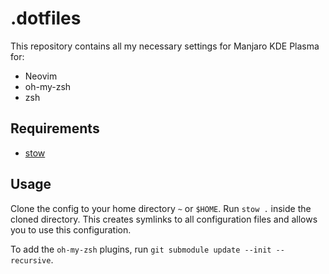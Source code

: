 # .dotfiles

This repository contains all my necessary settings for Manjaro KDE Plasma for:

- Neovim
- oh-my-zsh
- zsh

## Requirements

- [stow](https://github.com/aspiers/stow)

## Usage

Clone the config to your home directory `~` or `$HOME`. Run `stow .` inside the cloned directory. This creates symlinks to all configuration files and allows you to use this configuration.

To add the `oh-my-zsh` plugins, run `git submodule update --init --recursive`.
